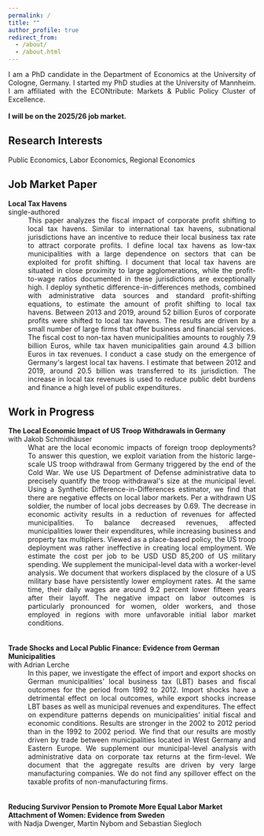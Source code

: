 ```yaml
---
permalink: /
title: ""
author_profile: true
redirect_from: 
  - /about/
  - /about.html
---
```


<div style="text-align: justify"> I am a PhD candidate in the Department of Economics at the University of Cologne, Germany. I started my PhD studies at the University of Mannheim. I am affiliated with the ECONtribute: Markets & Public Policy Cluster of Excellence. </div>

<br />

<div style="text-align: justify; font-weight: bold"> I will be on the 2025/26 job market. </div>


Research Interests
------
Public Economics, Labor Economics, Regional Economics


Job Market Paper
------

<dt><strong>Local Tax Havens</strong></dt>
single-authored <br />
<dd><div style="text-align: justify"> This paper analyzes the fiscal impact of corporate profit shifting to local tax havens. 
Similar to international tax havens, subnational jurisdictions have an incentive to reduce their local business tax rate to attract corporate profits. 
I define local tax havens as low-tax municipalities with a large dependence on sectors that can be exploited for profit shifting. 
I document that local tax havens are situated in close proximity to large agglomerations, while the profit-to-wage ratios documented in these jurisdictions are exceptionally high. 
I deploy synthetic difference-in-differences methods, combined with administrative data sources and standard profit-shifting equations, to estimate the amount of profit shifting to local tax havens. 
Between 2013 and 2019, around 52 billion Euros of corporate profits were shifted to local tax havens. The results are driven by a small number of large firms that offer business and financial services. 
The fiscal cost to non-tax haven municipalities amounts to roughly 7.9 billion Euros, while tax haven municipalities gain around 4.3 billion Euros in tax revenues. 
I conduct a case study on the emergence of Germany's largest local tax havens. I estimate that between 2012 and 2019, around 20.5 billion was transferred to its jurisdiction. 
The increase in local tax revenues is used to reduce public debt burdens and finance a high level of public expenditures. <br /> </div> </dd>



Work in Progress
------

<dt><strong>The Local Economic Impact of US Troop Withdrawals in Germany</strong> </dt>
with Jakob Schmidhäuser <br />
<dd><div style="text-align: justify"> What are the local economic impacts of foreign troop deployments? 
To answer this question, we exploit variation from the historic large-scale US troop withdrawal from Germany triggered by the end of the Cold War. 
We use US Department of Defense administrative data to precisely quantify the troop withdrawal's size at the municipal level. 
Using a Synthetic Difference-in-Differences estimator, we find that there are negative effects on local labor markets. Per a withdrawn US soldier, the number of local jobs decreases by 0.69. 
The decrease in economic activity results in a reduction of revenues for affected municipalities. 
To balance decreased revenues, affected municipalities lower their expenditures, while increasing business and property tax multipliers. 
Viewed as a place-based policy, the US troop deployment was rather ineffective in creating local employment. 
We estimate the cost per job to be USD USD 85,200 of US military spending. We supplement the municipal-level data with a worker-level analysis. 
We document that workers displaced by the closure of a US military base have persistently lower employment rates. 
At the same time, their daily wages are around 9.2 percent lower fifteen years after their layoff. 
The negative impact on labor outcomes is particularly pronounced for women, older workers, and those employed in regions with more unfavorable initial labor market conditions.<br /> </div> </dd>


 <br />
 <br />
<dt><strong>Trade Shocks and Local Public Finance: Evidence from German Municipalities</strong> </dt>
with Adrian Lerche <br />
<dd><div style="text-align: justify"> In this paper, we investigate the effect of import and export shocks on German municipalities’
local business tax (LBT) bases and fiscal outcomes for the period from 1992 to 2012. Import shocks
have a detrimental effect on local outcomes, while export shocks increase LBT bases as well as municipal
revenues and expenditures. The effect on expenditure patterns depends on municipalities’ initial fiscal
and economic conditions. Results are stronger in the 2002 to 2012 period than in the 1992 to 2002 period.
We find that our results are mostly driven by trade between municipalities located in West Germany and
Eastern Europe. We supplement our municipal-level analysis with administrative data on corporate tax returns at the firm-level. 
We document that the aggregate results are driven by very large manufacturing companies. We do not find any spillover effect on the taxable profits of non-manufacturing firms.<br /> </div> </dd>


 <br />
 <br />
<dt><strong>Reducing Survivor Pension to Promote More Equal Labor Market Attachment of Women: Evidence
from Sweden</strong> </dt>
with Nadja Dwenger, Martin Nybom and Sebastian Siegloch <br />



